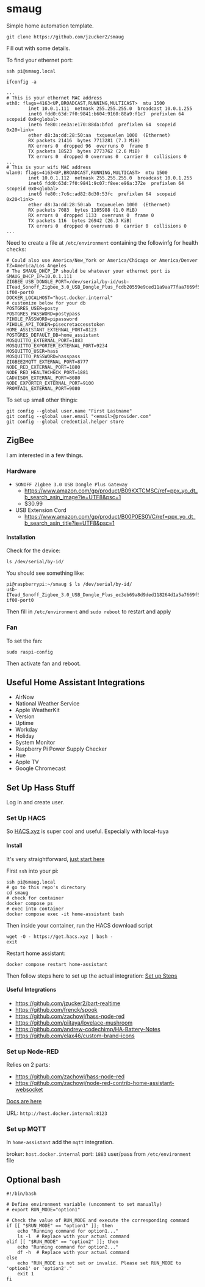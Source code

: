 # smaug

Simple home automation template.

```
git clone https://github.com/jzucker2/smaug
```

Fill out with some details.

To find your ethernet port:

```
ssh pi@smaug.local

ifconfig -a

...
# This is your ethernet MAC address
eth0: flags=4163<UP,BROADCAST,RUNNING,MULTICAST>  mtu 1500
        inet 10.0.1.111  netmask 255.255.255.0  broadcast 10.0.1.255
        inet6 fdd0:63d:7f0:9841:b604:9160:88a9:f1c7  prefixlen 64  scopeid 0x0<global>
        inet6 fe80::ee3a:e170:88da:bfcd  prefixlen 64  scopeid 0x20<link>
        ether d8:3a:dd:28:50:aa  txqueuelen 1000  (Ethernet)
        RX packets 21416  bytes 7713281 (7.3 MiB)
        RX errors 0  dropped 96  overruns 0  frame 0
        TX packets 18523  bytes 2773762 (2.6 MiB)
        TX errors 0  dropped 0 overruns 0  carrier 0  collisions 0
...
# This is your wifi MAC address
wlan0: flags=4163<UP,BROADCAST,RUNNING,MULTICAST>  mtu 1500
        inet 10.0.1.112  netmask 255.255.255.0  broadcast 10.0.1.255
        inet6 fdd0:63d:7f0:9841:9c07:f8ee:e96a:372e  prefixlen 64  scopeid 0x0<global>
        inet6 fe80::7c6c:ad82:8d30:53fc  prefixlen 64  scopeid 0x20<link>
        ether d8:3a:dd:28:50:ab  txqueuelen 1000  (Ethernet)
        RX packets 7083  bytes 1105988 (1.0 MiB)
        RX errors 0  dropped 1133  overruns 0  frame 0
        TX packets 116  bytes 26942 (26.3 KiB)
        TX errors 0  dropped 0 overruns 0  carrier 0  collisions 0
...
```

Need to create a file at `/etc/environment` containing the followinfg for health checks:

```
# Could also use America/New_York or America/Chicago or America/Denver
TZ=America/Los_Angeles
# The SMAUG_DHCP_IP should be whatever your ethernet port is
SMAUG_DHCP_IP=10.0.1.111
ZIGBEE_USB_DONGLE_PORT=/dev/serial/by-id/usb-ITead_Sonoff_Zigbee_3.0_USB_Dongle_Plus_fcdb20559e9ced11a9aa77faa7669f5d-if00-port0
DOCKER_LOCALHOST="host.docker.internal"
# customize below for your db
POSTGRES_USER=posty
POSTGRES_PASSWORD=postypass
PIHOLE_PASSWORD=pipassword
PIHOLE_API_TOKEN=pisecretaccesstoken
HOME_ASSISTANT_EXTERNAL_PORT=8123
POSTGRES_DEFAULT_DB=home_assistant
MOSQUITTO_EXTERNAL_PORT=1883
MOSQUITTO_EXPORTER_EXTERNAL_PORT=9234
MOSQUITTO_USER=hass
MOSQUITTO_PASSWORD=hasspass
ZIGBEE2MQTT_EXTERNAL_PORT=8777
NODE_RED_EXTERNAL_PORT=1880
NODE_RED_HEALTHCHECK_PORT=1881
CADVISOR_EXTERNAL_PORT=8080
NODE_EXPORTER_EXTERNAL_PORT=9100
PROMTAIL_EXTERNAL_PORT=9080
```

To set up small other things:

```
git config --global user.name "First Lastname"
git config --global user.email "<email>@provider.com"
git config --global credential.helper store
```

## ZigBee

I am interested in a few things.

### Hardware

* `SONOFF Zigbee 3.0 USB Dongle Plus Gateway`
  * https://www.amazon.com/gp/product/B09KXTCMSC/ref=ppx_yo_dt_b_search_asin_image?ie=UTF8&psc=1
  * $30.99
* USB Extension Cord
  * https://www.amazon.com/gp/product/B00P0ES0VC/ref=ppx_yo_dt_b_search_asin_title?ie=UTF8&psc=1

#### Installation

Check for the device:

```
ls /dev/serial/by-id/
```

You should see something like:

```
pi@raspberrypi:~/smaug $ ls /dev/serial/by-id/
usb-ITead_Sonoff_Zigbee_3.0_USB_Dongle_Plus_ec3eb69a8d9ded118264d1a5a7669f5d-if00-port0
```

Then fill in `/etc/environment` and `sudo reboot` to restart and apply

### Fan

To set the fan:

```
sudo raspi-config
```

Then activate fan and reboot.

## Useful Home Assistant Integrations

* AirNow
* National Weather Service
* Apple WeatherKit
* Version
* Uptime
* Workday
* Holiday
* System Monitor
* Raspberry Pi Power Supply Checker
* Hue
* Apple TV
* Google Chromecast

## Set Up Hass Stuff

Log in and create user.

### Set Up HACS

So [HACS.xyz](https://hacs.xyz/) is super cool and useful. Especially with local-tuya

#### Install

It's very straightforward, [just start here](https://hacs.xyz/docs/use/download/download/#to-download-hacs-container)

First `ssh` into your pi:

```
ssh pi@smaug.local
# go to this repo's directory
cd smaug
# check for container
docker compose ps
# exec into container
docker compose exec -it home-assistant bash
```

Then inside your container, run the HACS download script

```
wget -O - https://get.hacs.xyz | bash -
exit
```

Restart home assistant:

```
docker compose restart home-assistant
```

Then follow steps here to set up the actual integration: [Set up Steps](https://hacs.xyz/docs/use/configuration/basic/)

#### Useful Integrations

* https://github.com/jzucker2/bart-realtime
* https://github.com/frenck/spook
* https://github.com/zachowj/hass-node-red
* https://github.com/piitaya/lovelace-mushroom
* https://github.com/andrew-codechimp/HA-Battery-Notes
* https://github.com/elax46/custom-brand-icons

### Set up Node-RED

Relies on 2 parts:

* https://github.com/zachowj/hass-node-red
* https://github.com/zachowj/node-red-contrib-home-assistant-websocket

[Docs are here](https://zachowj.github.io/node-red-contrib-home-assistant-websocket/)

URL: `http://host.docker.internal:8123`

### Set up MQTT

In `home-assistant` add the `mqtt` integration.

broker: `host.docker.internal`
port: `1883`
user/pass from `/etc/environment` file

## Optional bash

```
#!/bin/bash

# Define environment variable (uncomment to set manually)
# export RUN_MODE="option1"  

# Check the value of RUN_MODE and execute the corresponding command
if [[ "$RUN_MODE" == "option1" ]]; then
    echo "Running command for option1..."
    ls -l  # Replace with your actual command
elif [[ "$RUN_MODE" == "option2" ]]; then
    echo "Running command for option2..."
    df -h  # Replace with your actual command
else
    echo "RUN_MODE is not set or invalid. Please set RUN_MODE to 'option1' or 'option2'."
    exit 1
fi
```
